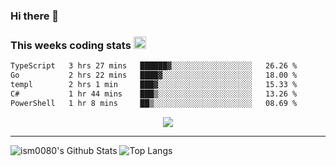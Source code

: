 ### Hi there 👋

<!--START_SECTION:giphy-->
<!--END_SECTION:giphy-->

### This weeks coding stats <img src="https://media1.giphy.com/media/LmNwrBhejkK9EFP504/giphy.gif?cid=ecf05e4723nsktnyyj53u162g7cy5rjqfg6gz06kxdg5y55g&rid=giphy.gif" width="20" height="20" />
<!--START_SECTION:waka-->

```txt
TypeScript   3 hrs 27 mins   ██████▓░░░░░░░░░░░░░░░░░░   26.26 %
Go           2 hrs 22 mins   ████▓░░░░░░░░░░░░░░░░░░░░   18.00 %
templ        2 hrs 1 min     ███▓░░░░░░░░░░░░░░░░░░░░░   15.33 %
C#           1 hr 44 mins    ███▒░░░░░░░░░░░░░░░░░░░░░   13.26 %
PowerShell   1 hr 8 mins     ██▒░░░░░░░░░░░░░░░░░░░░░░   08.69 %
```

<!--END_SECTION:waka-->

<!--START_SECTION:comicstrip-->
<p align="center">
 <a href="https://xkcd.com/">
 <img src="https://imgs.xkcd.com/comics/pole_vault.png" />
</a>
</p>
<!--END_SECTION:comicstrip-->

---

![ism0080's Github Stats](https://github-readme-stats.vercel.app/api?username=ism0080&show_icons=true%hide_border=true&hide=issues)
![Top Langs](https://github-readme-stats.vercel.app/api/top-langs/?username=ism0080&layout=compact)

<!--
**ism0080/ism0080** is a ✨ _special_ ✨ repository because its `README.md` (this file) appears on your GitHub profile.

Here are some ideas to get you started:

- 🔭 I’m currently working on ...
- 🌱 I’m currently learning ...
- 👯 I’m looking to collaborate on ...
- 🤔 I’m looking for help with ...
- 💬 Ask me about ...
- 📫 How to reach me: ...
- 😄 Pronouns: ...
- ⚡ Fun fact: ...
-->
